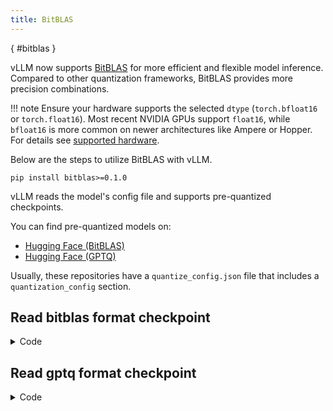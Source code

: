 ```yaml
---
title: BitBLAS
---
```

[](){ #bitblas }

vLLM now supports [BitBLAS](https://github.com/microsoft/BitBLAS) for more efficient and flexible model inference. Compared to other quantization frameworks, BitBLAS provides more precision combinations.

!!! note
    Ensure your hardware supports the selected `dtype` (`torch.bfloat16` or `torch.float16`).
    Most recent NVIDIA GPUs support `float16`, while `bfloat16` is more common on newer architectures like Ampere or Hopper.
    For details see [supported hardware](https://docs.vllm.ai/en/latest/features/quantization/supported_hardware.html).

Below are the steps to utilize BitBLAS with vLLM.

```console
pip install bitblas>=0.1.0
```

vLLM reads the model's config file and supports pre-quantized checkpoints.

You can find pre-quantized models on:

- [Hugging Face (BitBLAS)](https://huggingface.co/models?search=bitblas)
- [Hugging Face (GPTQ)](https://huggingface.co/models?search=gptq)

Usually, these repositories have a `quantize_config.json` file that includes a `quantization_config` section.

## Read bitblas format checkpoint

<details>
<summary>Code</summary>

```python
from vllm import LLM
import torch

# "hxbgsyxh/llama-13b-4bit-g-1-bitblas" is a pre-quantized checkpoint.
model_id = "hxbgsyxh/llama-13b-4bit-g-1-bitblas"
llm = LLM(
    model=model_id,
    dtype=torch.bfloat16,
    trust_remote_code=True,
    quantization="bitblas"
)
```

</details>

## Read gptq format checkpoint

<details>
<summary>Code</summary>

```python
from vllm import LLM
import torch

# "hxbgsyxh/llama-13b-4bit-g-1" is a pre-quantized checkpoint.
model_id = "hxbgsyxh/llama-13b-4bit-g-1"
llm = LLM(
    model=model_id,
    dtype=torch.float16,
    trust_remote_code=True,
    quantization="bitblas",
    max_model_len=1024
)
```

</details>
